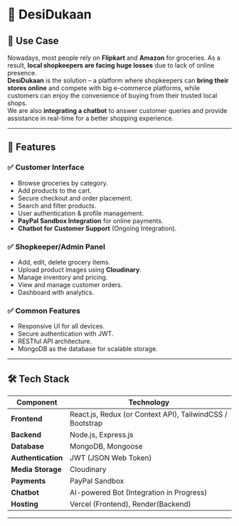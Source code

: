 # 🛒 DesiDukaan

## 📖 Use Case
Nowadays, most people rely on **Flipkart** and **Amazon** for groceries. As a result, **local shopkeepers are facing huge losses** due to lack of online presence.  
**DesiDukaan** is the solution – a platform where shopkeepers can **bring their stores online** and compete with big e-commerce platforms, while customers can enjoy the convenience of buying from their trusted local shops.  
We are also **integrating a chatbot** to answer customer queries and provide assistance in real-time for a better shopping experience.

---

## 🚀 Features

### ✅ Customer Interface
- Browse groceries by category.
- Add products to the cart.
- Secure checkout and order placement.
- Search and filter products.
- User authentication & profile management.
- **PayPal Sandbox Integration** for online payments.
- **Chatbot for Customer Support** (Ongoing Integration).

### ✅ Shopkeeper/Admin Panel
- Add, edit, delete grocery items.
- Upload product images using **Cloudinary**.
- Manage inventory and pricing.
- View and manage customer orders.
- Dashboard with analytics.

### ✅ Common Features
- Responsive UI for all devices.
- Secure authentication with JWT.
- RESTful API architecture.
- MongoDB as the database for scalable storage.

---

## 🛠️ Tech Stack

| Component        | Technology                                |
|------------------|------------------------------------------|
| **Frontend**     | React.js, Redux (or Context API), TailwindCSS / Bootstrap |
| **Backend**      | Node.js, Express.js                     |
| **Database**     | MongoDB, Mongoose                       |
| **Authentication**| JWT (JSON Web Token)                   |
| **Media Storage**| Cloudinary                              |
| **Payments**     | PayPal Sandbox                          |
| **Chatbot**      | AI-powered Bot (Integration in Progress)|
| **Hosting**      | Vercel  (Frontend), Render(Backend) |

---


